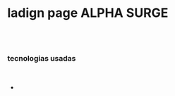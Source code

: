 <h1>ladign page ALPHA SURGE</h1>
<br>
<br>
<h3>tecnologias usadas</h3>
<br>
 <ul>
   <li></li>
 </ul>

